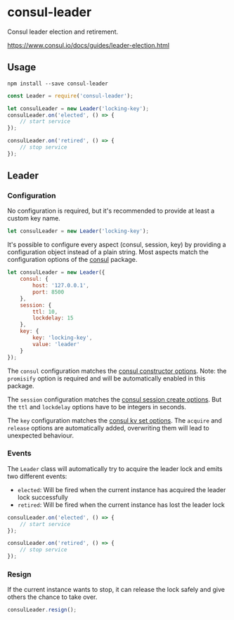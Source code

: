 # consul-leader

Consul leader election and retirement.

https://www.consul.io/docs/guides/leader-election.html

## Usage

```
npm install --save consul-leader
```

```javascript
const Leader = require('consul-leader');

let consulLeader = new Leader('locking-key');
consulLeader.on('elected', () => {
    // start service
});

consulLeader.on('retired', () => {
    // stop service
});
```

## Leader

### Configuration
No configuration is required, but it's recommended to provide at least a custom key name.
```javascript
let consulLeader = new Leader('locking-key');
```

It's possible to configure every aspect (consul, session, key) by providing a configuration object
instead of a plain string. Most aspects match the configuration options of the [consul](https://www.npmjs.com/package/consul) package.
```javascript
let consulLeader = new Leader({
    consul: {
        host: '127.0.0.1',
        port: 8500
    },
    session: {
        ttl: 10,
        lockdelay: 15
    },
    key: {
        key: 'locking-key',
        value: 'leader'
    }
});
```
The `consul` configuration matches the [consul constructor options](https://www.npmjs.com/package/consul#consuloptions). 
Note: the `promisify` option is required and will be automatically enabled in this package.

The `session` configuration matches the [consul session create options](https://www.npmjs.com/package/consul#consulsessioncreateoptions-callback).
But the `ttl` and `lockdelay` options have to be integers in seconds.

The `key` configuration matches the [consul kv set options](https://www.npmjs.com/package/consul#consulkvsetoptions-callback). 
The `acquire` and `release` options are automatically added, overwriting them will lead to unexpected behaviour.

### Events
The `Leader` class will automatically try to acquire the leader lock and emits two different events:
* `elected`: Will be fired when the current instance has acquired the leader lock successfully
* `retired`: Will be fired when the current instance has lost the leader lock

```javascript
consulLeader.on('elected', () => {
    // start service
});

consulLeader.on('retired', () => {
    // stop service
});
```

### Resign
If the current instance wants to stop, it can release the lock safely and give others the chance to take over.
```javascript
consulLeader.resign();
```